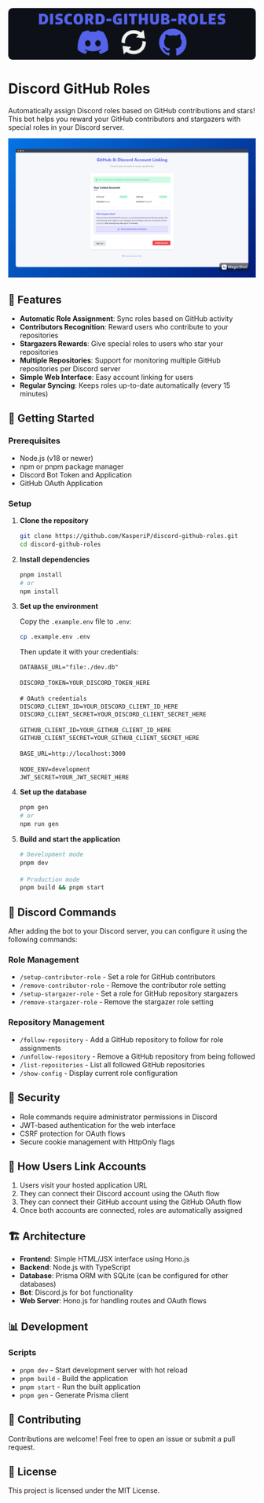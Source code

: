 <img src="./.github/readme.png" alt="Discord-github-roles banner">

# Discord GitHub Roles

Automatically assign Discord roles based on GitHub contributions and stars! This bot helps you reward your GitHub contributors and stargazers with special roles in your Discord server.

<img src="./.github/example.png" alt="Example of the bot in action">

## 🌟 Features

- **Automatic Role Assignment**: Sync roles based on GitHub activity
- **Contributors Recognition**: Reward users who contribute to your repositories
- **Stargazers Rewards**: Give special roles to users who star your repositories
- **Multiple Repositories**: Support for monitoring multiple GitHub repositories per Discord server
- **Simple Web Interface**: Easy account linking for users
- **Regular Syncing**: Keeps roles up-to-date automatically (every 15 minutes)

## 🚀 Getting Started

### Prerequisites

- Node.js (v18 or newer)
- npm or pnpm package manager
- Discord Bot Token and Application
- GitHub OAuth Application

### Setup

1. **Clone the repository**

   ```bash
   git clone https://github.com/KasperiP/discord-github-roles.git
   cd discord-github-roles
   ```

2. **Install dependencies**

   ```bash
   pnpm install
   # or
   npm install
   ```

3. **Set up the environment**

   Copy the `.example.env` file to `.env`:

   ```bash
   cp .example.env .env
   ```

   Then update it with your credentials:

   ```
   DATABASE_URL="file:./dev.db"

   DISCORD_TOKEN=YOUR_DISCORD_TOKEN_HERE

   # OAuth credentials
   DISCORD_CLIENT_ID=YOUR_DISCORD_CLIENT_ID_HERE
   DISCORD_CLIENT_SECRET=YOUR_DISCORD_CLIENT_SECRET_HERE

   GITHUB_CLIENT_ID=YOUR_GITHUB_CLIENT_ID_HERE
   GITHUB_CLIENT_SECRET=YOUR_GITHUB_CLIENT_SECRET_HERE

   BASE_URL=http://localhost:3000

   NODE_ENV=development
   JWT_SECRET=YOUR_JWT_SECRET_HERE
   ```

4. **Set up the database**

   ```bash
   pnpm gen
   # or
   npm run gen
   ```

5. **Build and start the application**

   ```bash
   # Development mode
   pnpm dev

   # Production mode
   pnpm build && pnpm start
   ```

## 📝 Discord Commands

After adding the bot to your Discord server, you can configure it using the following commands:

### Role Management

- `/setup-contributor-role` - Set a role for GitHub contributors
- `/remove-contributor-role` - Remove the contributor role setting
- `/setup-stargazer-role` - Set a role for GitHub repository stargazers
- `/remove-stargazer-role` - Remove the stargazer role setting

### Repository Management

- `/follow-repository` - Add a GitHub repository to follow for role assignments
- `/unfollow-repository` - Remove a GitHub repository from being followed
- `/list-repositories` - List all followed GitHub repositories
- `/show-config` - Display current role configuration

## 🔐 Security

- Role commands require administrator permissions in Discord
- JWT-based authentication for the web interface
- CSRF protection for OAuth flows
- Secure cookie management with HttpOnly flags

## 👥 How Users Link Accounts

1. Users visit your hosted application URL
2. They can connect their Discord account using the OAuth flow
3. They can connect their GitHub account using the GitHub OAuth flow
4. Once both accounts are connected, roles are automatically assigned

## 🏗️ Architecture

- **Frontend**: Simple HTML/JSX interface using Hono.js
- **Backend**: Node.js with TypeScript
- **Database**: Prisma ORM with SQLite (can be configured for other databases)
- **Bot**: Discord.js for bot functionality
- **Web Server**: Hono.js for handling routes and OAuth flows

## 📊 Development

### Scripts

- `pnpm dev` - Start development server with hot reload
- `pnpm build` - Build the application
- `pnpm start` - Run the built application
- `pnpm gen` - Generate Prisma client

## 🤝 Contributing

Contributions are welcome! Feel free to open an issue or submit a pull request.

## 📄 License

This project is licensed under the MIT License.
